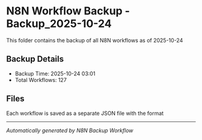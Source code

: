 # N8N Workflow Backup - Backup_2025-10-24

This folder contains the backup of all N8N workflows as of 2025-10-24

## Backup Details
- Backup Time: 2025-10-24 03:01
- Total Workflows: 127

## Files
Each workflow is saved as a separate JSON file with the format

---
*Automatically generated by N8N Backup Workflow*
